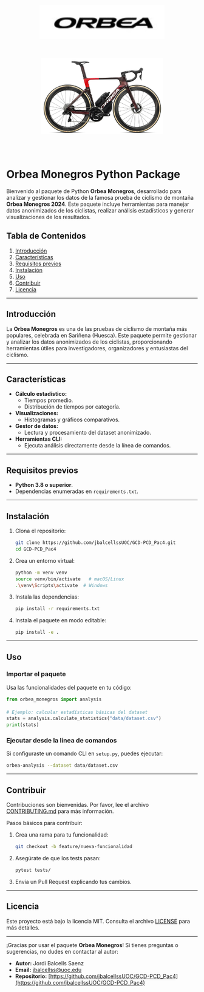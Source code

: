 <div style="display: flex; flex-direction: column; align-items: center; padding-bottom: 50px">
  <img src="images/logo-orbea.jpg" alt="Logo Orbea" height="90" />
</div>

<div style="display: flex; flex-direction: column; align-items: center; padding-bottom: 50px">
  <img src="images/orbea-sample.png" alt="Orbea Sample" height="200" />
</div>

# Orbea Monegros Python Package

Bienvenido al paquete de Python **Orbea Monegros**, desarrollado para analizar y gestionar los datos de la famosa prueba de ciclismo de montaña **Orbea Monegros 2024**. Este paquete incluye herramientas para manejar datos anonimizados de los ciclistas, realizar análisis estadísticos y generar visualizaciones de los resultados.

## Tabla de Contenidos

1. [Introducción](#introducción)
2. [Características](#características)
3. [Requisitos previos](#requisitos-previos)
4. [Instalación](#instalación)
5. [Uso](#uso)
6. [Contribuir](#contribuir)
7. [Licencia](#licencia)

---

## Introducción

La **Orbea Monegros** es una de las pruebas de ciclismo de montaña más populares, celebrada en Sariñena (Huesca). Este paquete permite gestionar y analizar los datos anonimizados de los ciclistas, proporcionando herramientas útiles para investigadores, organizadores y entusiastas del ciclismo.

---

## Características

- **Cálculo estadístico:**
  - Tiempos promedio.
  - Distribución de tiempos por categoría.
- **Visualizaciones:**
  - Histogramas y gráficos comparativos.
- **Gestor de datos:**
  - Lectura y procesamiento del dataset anonimizado.
- **Herramientas CLI:**
  - Ejecuta análisis directamente desde la línea de comandos.

---

## Requisitos previos

- **Python 3.8 o superior**.
- Dependencias enumeradas en `requirements.txt`.

---

## Instalación

1. Clona el repositorio:
   ```bash
   git clone https://github.com/jbalcellssUOC/GCD-PCD_Pac4.git
   cd GCD-PCD_Pac4
   ```

2. Crea un entorno virtual:
   ```bash
   python -m venv venv
   source venv/bin/activate   # macOS/Linux
   .\venv\Scripts\activate  # Windows
   ```

3. Instala las dependencias:
   ```bash
   pip install -r requirements.txt
   ```

4. Instala el paquete en modo editable:
   ```bash
   pip install -e .
   ```

---

## Uso

### Importar el paquete

Usa las funcionalidades del paquete en tu código:

```python
from orbea_monegros import analysis

# Ejemplo: calcular estadísticas básicas del dataset
stats = analysis.calculate_statistics("data/dataset.csv")
print(stats)
```

### Ejecutar desde la línea de comandos

Si configuraste un comando CLI en `setup.py`, puedes ejecutar:

```bash
orbea-analysis --dataset data/dataset.csv
```

---

## Contribuir

Contribuciones son bienvenidas. Por favor, lee el archivo [CONTRIBUTING.md](CONTRIBUTING.md) para más información.

Pasos básicos para contribuir:

1. Crea una rama para tu funcionalidad:
   ```bash
   git checkout -b feature/nueva-funcionalidad
   ```

2. Asegúrate de que los tests pasan:
   ```bash
   pytest tests/
   ```

3. Envía un Pull Request explicando tus cambios.

---

## Licencia

Este proyecto está bajo la licencia MIT. Consulta el archivo [LICENSE](LICENSE) para más detalles.

---

¡Gracias por usar el paquete **Orbea Monegros**! Si tienes preguntas o sugerencias, no dudes en contactar al autor:

- **Autor:** Jordi Balcells Saenz
- **Email:** [jbalcellss@uoc.edu](mailto:jbalcellss@uoc.edu)
- **Repositorio:** [https://github.com/jbalcellssUOC/GCD-PCD_Pac4](https://github.com/jbalcellssUOC/GCD-PCD_Pac4)
